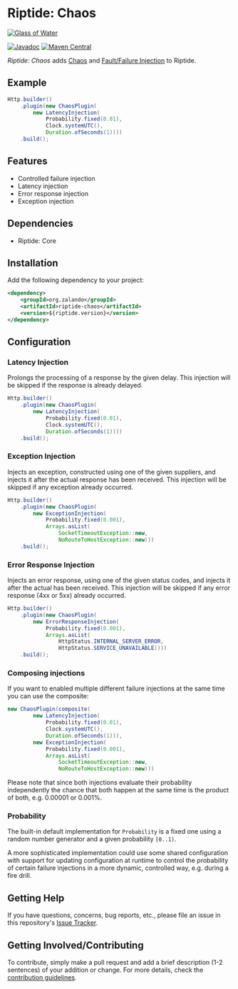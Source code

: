 # Riptide: Chaos

[![Glass of Water](../docs/boat.jpg)](https://pixabay.com/photos/boat-distress-sea-wave-forward-2624054/)

[![Javadoc](https://www.javadoc.io/badge/org.zalando/riptide-chaos.svg)](http://www.javadoc.io/doc/org.zalando/riptide-chaos)
[![Maven Central](https://img.shields.io/maven-central/v/org.zalando/riptide-chaos.svg)](https://maven-badges.herokuapp.com/maven-central/org.zalando/riptide-chaos)

*Riptide: Chaos* adds [Chaos](https://en.wikipedia.org/wiki/Chaos_engineering) and [Fault/Failure Injection](https://en.wikipedia.org/wiki/Fault_injection) to Riptide.

## Example

```java
Http.builder()
    .plugin(new ChaosPlugin(
        new LatencyInjection(
            Probability.fixed(0.01), 
            Clock.systemUTC(), 
            Duration.ofSeconds(1))))
    .build();
```

## Features

- Controlled failure injection
- Latency injection
- Error response injection
- Exception injection

## Dependencies

- Riptide: Core

## Installation

Add the following dependency to your project:

```xml
<dependency>
    <groupId>org.zalando</groupId>
    <artifactId>riptide-chaos</artifactId>
    <version>${riptide.version}</version>
</dependency>
```

## Configuration

### Latency Injection

Prolongs the processing of a response by the given delay. This injection will be
skipped if the response is already delayed.

```java
Http.builder()
    .plugin(new ChaosPlugin(
        new LatencyInjection(
            Probability.fixed(0.01), 
            Clock.systemUTC(), 
            Duration.ofSeconds(1))))
    .build();
```

### Exception Injection

Injects an exception, constructed using one of the given suppliers, and injects it
after the actual response has been received. This injection will be skipped
if any exception already occurred.

```java
Http.builder()
    .plugin(new ChaosPlugin(
        new ExceptionInjection(
            Probability.fixed(0.001), 
            Arrays.asList(
                SocketTimeoutException::new,
                NoRouteToHostException::new)))
    .build();
```

### Error Response Injection

Injects an error response, using one of the given status codes, and injects it
after the actual has been received. This injection will be skipped if any
error response (4xx or 5xx) already occurred.

```java
Http.builder()
    .plugin(new ChaosPlugin(
        new ErrorResponseInjection(
            Probability.fixed(0.001), 
            Arrays.asList(
                HttpStatus.INTERNAL_SERVER_ERROR,
                HttpStatus.SERVICE_UNAVAILABLE))))
    .build();
```

### Composing injections

If you want to enabled multiple different failure injections at the same time you
can use the composite:

```java
new ChaosPlugin(composite(
        new LatencyInjection(
            Probability.fixed(0.01), 
            Clock.systemUTC(), 
            Duration.ofSeconds(1))),
        new ExceptionInjection(
            Probability.fixed(0.001), 
            Arrays.asList(
                SocketTimeoutException::new,
                NoRouteToHostException::new)))
```

Please note that since both injections evaluate their probability independently
the chance that both happen at the same time is the product of both, e.g. 0.00001 or 0.001%.

### Probability

The built-in default implementation for `Probability` is a fixed one using a random
number generator and a given probability `[0..1)`.

A more sophisticated implementation could use some shared configuration with support
for updating configuration at runtime to control the probability of certain failure
injections in a more dynamic, controlled way, e.g. during a fire drill.

## Getting Help

If you have questions, concerns, bug reports, etc., please file an issue in this repository's [Issue Tracker](../../../../issues).

## Getting Involved/Contributing

To contribute, simply make a pull request and add a brief description (1-2 sentences) of your addition or change. For
more details, check the [contribution guidelines](../.github/CONTRIBUTING.md).
